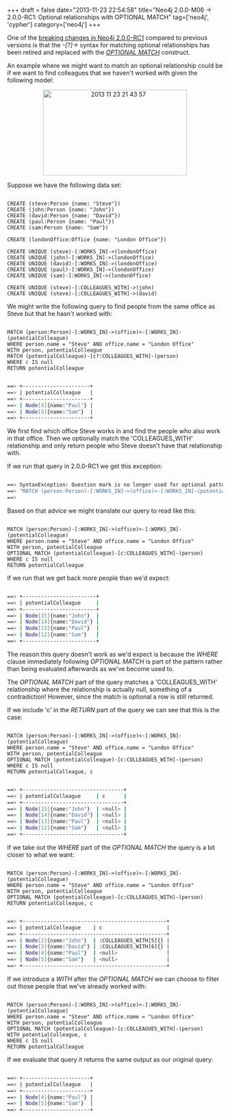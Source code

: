 +++
draft = false
date="2013-11-23 22:54:58"
title="Neo4j 2.0.0-M06 -> 2.0.0-RC1: Optional relationships with OPTIONAL MATCH"
tag=['neo4j', 'cypher']
category=['neo4j']
+++

<p>One of the <a href="http://blog.neo4j.org/2013/11/neo4j-200-rc1-final-preparations.html">breaking changes in Neo4j 2.0.0-RC1</a> compared to previous versions is that the <cite>-[?]-></cite> syntax for matching optional relationships has been retired and replaced with the <cite><a href="http://docs.neo4j.org/chunked/milestone/query-optional-match.html">OPTIONAL MATCH</a></cite> construct.</p>


<p>An example where we might want to match an optional relationship could be if we want to find colleagues that we haven't worked with given the following model:</p>


<div align="center">
<img src="{{<siteurl>}}/uploads/2013/11/2013-11-23_21-43-57.png" alt="2013 11 23 21 43 57" title="2013-11-23_21-43-57.png" border="0" width="336" height="200" />
</div>

<p>Suppose we have the following data set:</p>



~~~cypher

CREATE (steve:Person {name: "Steve"})
CREATE (john:Person {name: "John"})
CREATE (david:Person {name: "David"})
CREATE (paul:Person {name: "Paul"})
CREATE (sam:Person {name: "Sam"})

CREATE (londonOffice:Office {name: "London Office"})

CREATE UNIQUE (steve)-[:WORKS_IN]->(londonOffice)
CREATE UNIQUE (john)-[:WORKS_IN]->(londonOffice)
CREATE UNIQUE (david)-[:WORKS_IN]->(londonOffice)
CREATE UNIQUE (paul)-[:WORKS_IN]->(londonOffice)
CREATE UNIQUE (sam)-[:WORKS_IN]->(londonOffice)

CREATE UNIQUE (steve)-[:COLLEAGUES_WITH]->(john)
CREATE UNIQUE (steve)-[:COLLEAGUES_WITH]->(david)
~~~

<p>We might write the following query to find people from the same office as Steve but that he hasn't worked with:</p>



~~~cypher

MATCH (person:Person)-[:WORKS_IN]->(office)<-[:WORKS_IN]-(potentialColleague)
WHERE person.name = "Steve" AND office.name = "London Office"
WITH person, potentialColleague
MATCH (potentialColleague)-[c?:COLLEAGUES_WITH]-(person)
WHERE c IS null
RETURN potentialColleague
~~~


~~~bash

==> +----------------------+
==> | potentialColleague   |
==> +----------------------+
==> | Node[4]{name:"Paul"} |
==> | Node[5]{name:"Sam"}  |
==> +----------------------+
~~~

<p>We first find which office Steve works in and find the people who also work in that office. Then we optionally match the 'COLLEAGUES_WITH' relationship and only return people who Steve doesn't have that relationship with.</p>


<p>If we run that query in 2.0.0-RC1 we get this exception:</p>



~~~bash

==> SyntaxException: Question mark is no longer used for optional patterns - use OPTIONAL MATCH instead (line 1, column 199)
==> "MATCH (person:Person)-[:WORKS_IN]->(office)<-[:WORKS_IN]-(potentialColleague) WHERE person.name = "Steve" AND office.name = "London Office" WITH person, potentialColleague MATCH (potentialColleague)-[c?:COLLEAGUES_WITH]-(person) WHERE c IS null RETURN potentialColleague"
==>                     
~~~

<p>Based on that advice we might translate our query to read like this:</p>



~~~cypher

MATCH (person:Person)-[:WORKS_IN]->(office)<-[:WORKS_IN]-(potentialColleague)
WHERE person.name = "Steve" AND office.name = "London Office"
WITH person, potentialColleague
OPTIONAL MATCH (potentialColleague)-[c:COLLEAGUES_WITH]-(person)
WHERE c IS null
RETURN potentialColleague
~~~

<p>If we run that we get back more people than we'd expect:</p>



~~~bash

==> +------------------------+
==> | potentialColleague     |
==> +------------------------+
==> | Node[15]{name:"John"}  |
==> | Node[14]{name:"David"} |
==> | Node[13]{name:"Paul"}  |
==> | Node[12]{name:"Sam"}   |
==> +------------------------+
~~~

<p>The reason this query doesn't work as we'd expect is because the <cite>WHERE</cite> clause immediately following <cite>OPTIONAL MATCH</cite> is part of the pattern rather than being evaluated afterwards as we've become used to.</p>


<p>The <cite>OPTIONAL MATCH</cite> part of the query matches a 'COLLEAGUES_WITH' relationship where the relationship is actually null, something of a contradiction! However, since the match is optional a row is still returned.</p>


<p>If we include 'c' in the <cite>RETURN</cite> part of the query we can see that this is the case:</p>



~~~cypher

MATCH (person:Person)-[:WORKS_IN]->(office)<-[:WORKS_IN]-(potentialColleague)
WHERE person.name = "Steve" AND office.name = "London Office"
WITH person, potentialColleague
OPTIONAL MATCH (potentialColleague)-[c:COLLEAGUES_WITH]-(person)
WHERE c IS null
RETURN potentialColleague, c
~~~


~~~bash

==> +---------------------------------+
==> | potentialColleague     | c      |
==> +---------------------------------+
==> | Node[15]{name:"John"}  | <null> |
==> | Node[14]{name:"David"} | <null> |
==> | Node[13]{name:"Paul"}  | <null> |
==> | Node[12]{name:"Sam"}   | <null> |
==> +---------------------------------+
~~~

<p>If we take out the <cite>WHERE</cite> part of the <cite>OPTIONAL MATCH</cite> the query is a bit closer to what we want:</p>



~~~cypher

MATCH (person:Person)-[:WORKS_IN]->(office)<-[:WORKS_IN]-(potentialColleague)
WHERE person.name = "Steve" AND office.name = "London Office"
WITH person, potentialColleague
OPTIONAL MATCH (potentialColleague)-[c:COLLEAGUES_WITH]-(person)
RETURN potentialColleague, c
~~~


~~~bash

==> +-----------------------------------------------+
==> | potentialColleague    | c                     |
==> +-----------------------------------------------+
==> | Node[2]{name:"John"}  | :COLLEAGUES_WITH[5]{} |
==> | Node[3]{name:"David"} | :COLLEAGUES_WITH[6]{} |
==> | Node[4]{name:"Paul"}  | <null>                |
==> | Node[5]{name:"Sam"}   | <null>                |
==> +-----------------------------------------------+
~~~

<p>If we introduce a <cite>WITH</cite> after the <cite>OPTIONAL MATCH</cite> we can choose to filter out those people that we've already worked with:</p>



~~~cypher

MATCH (person:Person)-[:WORKS_IN]->(office)<-[:WORKS_IN]-(potentialColleague)
WHERE person.name = "Steve" AND office.name = "London Office"
WITH person, potentialColleague
OPTIONAL MATCH (potentialColleague)-[c:COLLEAGUES_WITH]-(person)
WITH potentialColleague, c
WHERE c IS null
RETURN potentialColleague
~~~

<p>If we evaluate that query it returns the same output as our original query:</p>



~~~bash

==> +----------------------+
==> | potentialColleague   |
==> +----------------------+
==> | Node[4]{name:"Paul"} |
==> | Node[5]{name:"Sam"}  |
==> +----------------------+
~~~
